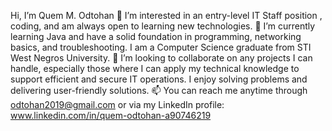  Hi, I’m Quem M. Odtohan 
👀 I’m interested in an entry-level IT Staff position , coding, and am always open to learning new technologies.
🌱 I’m currently learning Java and have a solid foundation in programming, networking basics, and troubleshooting. I am a Computer Science graduate from STI West Negros University.
🤝 I’m looking to collaborate on any projects I can handle, especially those where I can apply my technical knowledge to support efficient and secure IT operations. I enjoy solving problems and delivering user-friendly solutions.
📫 You can reach me anytime through odtohan2019@gmail.com or via my LinkedIn profile: 
www.linkedin.com/in/quem-odtohan-a90746219

<!---
PEM2021/PEM2021 is a ✨ special ✨ repository because its `README.md` (this file) appears on your GitHub profile.
You can click the Preview link to take a look at your changes.
--->
